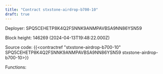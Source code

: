 ```yaml
---
title: "Contract stxstone-airdrop-b700-10"
draft: true
---
```

Deployer: SPQ5CEHETP8K4Q2FSNNK9ANMPAVBSA9NN86YSN59


 



Block height: 146269 (2024-04-13T19:48:22.000Z)

Source code: {{<contractref "stxstone-airdrop-b700-10" SPQ5CEHETP8K4Q2FSNNK9ANMPAVBSA9NN86YSN59 stxstone-airdrop-b700-10>}}

Functions:


